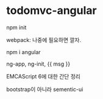 todomvc-angular
===============

npm init

webpack: 나중에 필요하면 깔자.

npm i angular

ng-app, ng-init, {{ msg }}

EMCAScript 6에 대한 간단 정리

bootstrap이 아니라 sementic-ui
